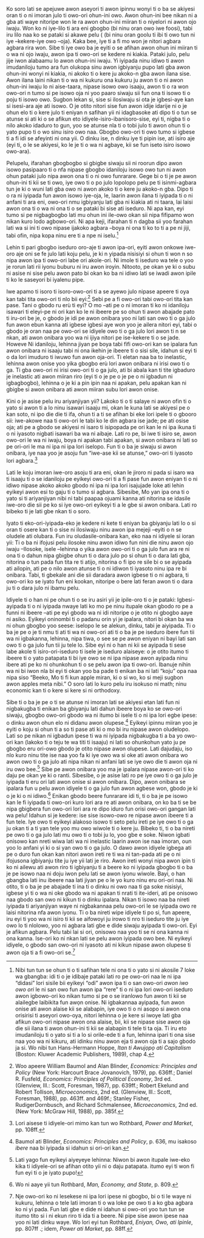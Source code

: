 Ko soro lati se apejuwe awon aseyori ti awon ipinnu wonyi ti o ba se akiyesi oran ti o ni imoran julo ti owo-ori ohun-ini owo. Awon ohun-ini bee nikan ni a gba ati waye nitoripe won le ra awon ohun-ini miiran ti o niyelori ni awon ojo iwaju. Won ko ni iye-lilo ti ara eni gbogbo (bi ninu oran owo iwe foosi), tabi iru lilo naa ko se pataki si akawe pelu ( (bi ninu oran goolu ti ibi ti owo tun ni iye –kekere-iye owo –oja). Kaka bee, iye ti a fi mo won je nitori agbara agbara rira won. Sibe ti iye owo ba je eyiti o se afihan awon ohun ini miiran ti o wa ni ojo iwaju, awon ipa ti owo-ori se kedere ni kiakia. Pataki julo, pelu jije iwon alabaamu lo awon ohun-ini iwaju. Yi iyipada ninu idiwo ti awon imudaniloju tumo ara fun olukopa sinu awon igbiyanju pupo lati gba awon ohun-ini wonyi ni kiakia, ni akoko ti o kere ju akoko-n gba awon ilana sise. Awon ilana laini nikan ti o wa ni kukuru ona kukuru ju awon ti o ni awon ohun-ini iwaju lo ni aise-taara, nipase isowo owo isaaju, awon ti o ra won owo-ori n tumo si pe isowo oja ni yoo paaro siwaju sii fun ona ti isowo ti o poju ti isowo owo. Sugbon lekan si, sise si ilosiwaju si ota je igbesi-aye kan si isesi-ara aje ati isowo. O je otito nitori sise fun awon idije idarije ni o je ohun elo ti o kere julo ti eniyan n safihan yii ni idagbasoke ati dipo ti o tun se atunse si ati ki o se afikun eto idiyele-isiro-ibanisoro-sise, eyi ti, nigba ti o nilo akoko idaduro to gun, yoo se atunse nla ti o tobi julo ti awon ohun ti o yato pupo ti o wo sinu isiro owo naa. Gbogbo owo-ori ti owo tumo si igbese ti a fi idi se afeyinti ni ona yii. O dinku ise, n dinku iye ti pipin ise, ati isiro aje (eyi ti, o le se akiyesi, ko le je ti o wa ni agbaye, kii se fun iseto isiro isowo owo-ara).

Pelupelu, ifarahan gbogbogbo si gbigbe siwaju sii ni roorun dipo awon isowo pasipaaro ti o nfa nipase gbogbo idaniloju isowo owo tun ni awon ohun pataki julo nipa awon ona ti o ni owo funrarare. Gege bi o ti je pe awon ohun-ini ti kii se ti owo, iye owo ti o po julo lopolopo pelu pe ti isinmi-agbara tun je ki o wuni lati gba owo ni awon akoko ti o kere ju akoko-n gba. Dipo ti o ra ni iyipada fun awon isowo iye-oja, le, laarin awon ilana ti iyipada ti o ni anfani ti ara eni, owo-ori nmu igbiyanju lati gba ni kiakia ati ni taara, lai laisi awon ona ti o wa ni ona ti o se pataki bi sise ati iseduro. Ni apa kan, eyi tumo si pe nigbagbogbo lati mu ohun ini ile-owo okan sii nipa fifipamo won nikan kuro lodo agbowo-ori. Ni apa keji, ifarahan ti n dagba sii yoo farahan lati wa si ini ti owo nipase ijakoko agbara –boya ni ona ti ko to ti a pe ni jiji, tabi ofin, nipa kopa ninu ere ti a npe ni iselu.[^9]

Lehin ti pari gbogbo iseduro oro-aje ti awon ipa-ori, eyiti awon onkowe iwe-oro aje oni se fe julo lati koju pelu, je ki n yipada nisisiyi si ohun ti won n so nipa awon ipa ti owo-ori labe ori akole-ori. Ni imole ti iseduro wa tele o yoo je rorun lati rii iyonu buburu ni iru awon iroyin. Nitooto, pe okan ye ki o subu ni asise ni sise pelu awon pato bi okan ko ba ni idiwo lati se iwadi awon ipile ti ko le saseyori bi iyalenu pipe.

Iwe apamo ti isoro ti isoro-owo-ori ti a se ayewo julo nipase apeere ti oya kan tabi tita owo-ori ti nlo bii eyi:[^10] Sebi pe a fi owo-ori tabi owo-ori tita kan pase. Tani o gbodo ru erù ti eyi? O mo –ati pe o ni imoran ti ko ni idaniloju isawari ti eleyi-pe ni ori kan ko le ni ibeere pe so ohun ti awon abajade pato ti iru-ori be je, o gbodo je idi pe awon onibara yoo ni lati san owo ti o ga julo fun awon ebun kanna ati igbese igbesi aye won yoo je ailera nitori eyi, tabi o gbodo je oran naa pe owo-ori se idiyele owo ti o ga julo lori awon ti n se nkan, ati awon onibara yoo wa ni ijiya nitori pe ise-kekere ti o se jade. Howeve Ni idaniloju, lehinna jiyan pe boya tabi fifi owo-ori kan se ipalara fun awon onibara ni isaaju tabi ni ona ikehin je ibeere ti o sisi sile, idahun si eyi ti o da lori imuduro ti iwuwo fun awon oja-ori. Ti eletan naa ba to inelastic, lehinna awon onise yoo yika gbogbo erù lori awon onibara ni irisi owo ti o ga. Ti gba owo-ori ni irisi owo-ori ti o ga julo, ati bi abala kan ti tite igbaduro je inelastic ati awon miiran riro (eyi ti o je pe o je pe o ni igbadun ni igbagbogbo), lehinna o je ki a pin ipin naa ni apakan, pelu apakan kan ni gbigbe si awon onibara ati awon miiran subu lori awon onise.

Kini o je asise pelu iru ariyanjiyan yii? Lakoko ti o ti salaye ni awon ofin ti o yato si awon ti a lo ninu isawari isaaju mi, okan le kuna lati se akiyesi pe o kan soto, ni ipo die die ti ifa, ohun ti a ti se afihan bi eke lori ipele ti o gbooro sii: iwe-akowe naa ti owo-ori le tabi ko le din agbara ise jade; pe ati osise oja; ati pe a gbodo se akiyesi ni isaro ti isipopada pe ori kan le ni ipa ikuna ti o ni iyasoto nigbati isawari ba wa ni aibaje. Lati ro pe, bi iwe ti isiro se, awon owo-ori le wa ni iwaju, boya ni apakan tabi apakan, si awon onibara ni lati so pe ori-ori le ma ni ipa ni ipa lori iselopo. Fun ti o ba je siwaju si awon onibara, iye naa yoo je asoju fun “iwe-ase kii se atunse,” owo-ori ti iyasoto lori agbara.[^11]

Lati le koju imoran iwe-oro asoju ti ara eni, okan le jiroro ni pada si isaro wa ti isaaju ti o se idaniloju pe eyikeyi owo-ori ti a fi pase fun awon eniyan ti o ni idiwo nipase akoko akoko gbodo ni ipa ni ipa lori isajujade loke ati lehin eyikeyi awon esi to gaju ti o tumo si agbara. Sibesibe, Mo yan ipa ona ti o yato si ti ariyanjiyan nibi ni tabi paapaa ojuami kanna ati nitorina se idasile iwe-oro die sii pe ko si iye owo-ori eyikeyi ti a le gbe si awon onibara. Lati ro bibeko ti je lati gbe nkan ti o soro.

Iyato ti eko-ori-iyipada-eko je kedere ni kete ti eniyan ba gbiyanju lati lo o si oran ti osere kan ti o sise ni ilosiwaju ninu awon ipa mejeji –eyiti o n se oludele ati olubara. Fun iru oludasile-onibara kan, eko naa ni idiyele si ioran yii: Ti o ba ni ifojusi pelu ilosoke ninu awon idiwo fun nini die ninu awon ojo iwaju –Ilosoke, isele –lehinna o yika awon owo-ori ti o ga julo fun ara re ni ona ti o dahun nipa gbigbe ohun ti o dara julo po si ohun ti o dara lati gba, nitorina o tun pada fun tita re ti atijo, nitorina o fi ipo re sile bi o se ayipada ati ailopin, ati pe o nilo awon atunse ti o ni idiwon ti iyasoto ninu ipa re bi onibara. Tabi, ti gbekale ani die sii daradara awon igbese ti o ni agbara, ti owo-ori ko se iyato fun eni kookan, nitoripe o bere lati feran awon ti o dara ju ti o dara julo ni ibamu pelu.

Idiyele ti o han ni pe ohun ti o se iru asiri yii je ipile-oro ti o je pataki: Igbesi-ayipada ti o ni iyipada nwaye lati ko mo pe ninu itupale okan gbodo ro pe a funni ni ibeere –ati pe eyi gbodo wa ni idi nitoripe o je otito ni gbogbo aaye ni asiko. Eyikeyi oninombi ti o padanu orin yi je ipalara, nitori bi okan ba wa ni ohun gbogbo yoo seese: iselopo le se alekun, dinku, tabi je aiyipada. Ti o ba je pe o je ti nmu ti  ati  ti wa ni owo-ori ati ti o ba je pe iseduro ibere fun tii wa ni igbakanna, lehinna, nipa tiwa, o see se pe awon eniyan ni bayi lati san owo ti o ga julo fun tii ju tele lo. Sibe eyi ni o han ni kii se ayipada ti  sese labe akole ti isiro-ori-iseduro ti isele je iseduro alaiseye: o je otito itumo ti ibeere ti o yato patapata ti bi iye owo se ni ipa nipase awon ayipada ninu ibere ati pe ko ni ohunkohun ti o se pelu awon ipa ti owo-ori. Ibanuje nihin wa ni bi iwon nla bi eyi ti okan yoo ba pade ti enikan ba ni lati “koju” opa naa nipa siso “Beeko, Mo ti fi kun apple miran, ki o si wo, ko si meji sugbon awon apples meta nibi.” O soro lati lo kuro pelu iru isokuso ni math; ninu economic kan ti o kere si kere si ni orthodoxy.

Sibe ti o ba je pe o ti se atunse ni imoran lati se akiyesi etan lati fun ni nigbakugba ti enikan ba gbiyanju lati dahun ibeere boya  ko se owo-ori siwaju, gbogbo owo-ori gbodo wa ni itumo bi isele ti o ni ipa lori egbe ipese: o dinku awon ohun elo ni didanu awon olupese.[^12] Eyikeyi ipinnu miiran yoo je eyiti o koju si ohun ti a so ti pase ati ki o mo bi iru nipase awon oludelopo. Lati so pe nikan ni igbadun ipese ti wa ni iyipada nigbakugba ti a ba yo owo-ori kan (lakoko ti o teju te wa titi ti isaaju) ni lati so ohunkohun yato ju pe gbogbo eru ori-owo gbodo je otito nipase awon olupese. Lati dajudaju, iso nlo kuro ninu tite ise naa yoo fa ki iye owo wa si oke ati awon onibara wo awon owo ti o ga julo ati nipa nikan ni anfani lati se iye owo die ti awon oja ni iru owo bee.[^13] Sibe pe awon onibara yoo ma je ipalara nipase awon-ori ti ko daju pe okan ye ki o ranti. Sibesibe, o je asise lati ro pe iye owo ti o ga julo je iyipada ti eru ori lati awon onise si awon onibara. Dipo, awon onibara se ipalara fun u pelu awon idiyele ti o ga julo fun awon agbese won, gbodo je ki o je ki o ni idiwo.[^14] Enikan gbodo beere funrarare idi ti, ti o ba je pe isowo kan le fi iyipada ti owo-ori kuro lori ara re ati awon onibara, on ko ba ti se be nipa gbigbera fun owo-ori lori ara re dipo iduro fun orisi owo-ori gangan lati wa pelu! Idahun si je kedere: ise sise isowo-owo re nipase awon ibeere ti a fun tele. Iye owo ti eyikeyi alakoso isowo ti seto pelu ireti pe iye owo ti o ga ju okan ti a ti yan tele yoo mu owo wiwole ti o kere ju. Bibeko ti, ti o ba nireti pe owo ti o ga julo lati mu owo ti o tobi ju lo, yoo gbe e soke. Niwon igbati onisowo kan nreti wiwa lati wa ni inelastic laarin awon ise naa imoran, oun yoo lo anfani yi ki o si yan owo ti o ga julo. O dawo awon idiyele igbega ati pe o duro fun okan kan nitori awon ireti re ti wa ni tan-pada ati pe o ni ifojusona igbiyanju tite ju iye yii lati je riro. Awon ireti wonyi nipa awon ipin ti ko ni ailewu ati awon riro ti igbiyanju ti a beere ko ni iyipada gbogbo ti o ba je pe isowo naa ni doju iwon pelu lati se awon iyonu wiwole. Bayi, o han gbangba lati inu ibeere naa lati jiyan pe o le yo kuro ninu eru ori-ori naa. Ni otito, ti o ba je pe abajade ti ina ti o dinku ni owo naa ti ga soke nisisiyi, igbese yi ti o wa ni oke gbodo wa ni apakan ti nrati ti ite-ideri, ati pe onisowo naa gbodo san owo ni kikun ti o dinku ipalara. Nikan ti isowo naa ba nireti iyipada ti ariyanjiyan waye ni nigbakannaa pelu owo-ori le se iyipada owo re laisi nitorina nfa awon iyonu. Ti o ba nireti wipe idiyele ti po si, fun apeere, iru eyi ti yoo wa ni isiro ti kii se aifowoyi ju irowo ti nro ti iseduro tite ju iye owo lo ti nlolowo, yoo ni agbara lati gbe e dide siwaju ayipada ti owo-ori. Eyi je afikun agbara. Pelu tabi lai si ori, onisowo naa yoo ti se ni ona kanna ni ona kanna. Ise-ori ko ni nkan lati se pelu awon iyipada owo bee. Ni eyikeyi idiyele, o gbodo san owo-ori ni iyasoto ati ni kikun nipase awon olupese ti awon oja ti a fi owo-ori se.[^15]

[^9]: Nibi tun tun se ohun ti o ti safihan tele ni ona ti o yato si ni akosile 7 loke wa gbangba: idi ti o je idibaje pataki lati ro pe owo-ori naa le ni ipa “didasi” lori sisile bii eyikeyi  “odi” awon ipa ti o san owo-ori *awon iwo owo ori* le ni san owo fun awon ipa “rere” ti o ni ipa lori owo-ori iseduro awon igbowo-ori ko nikan tumo si pe o se iranlowo fun awon ti kii se alailegbe laibikita fun awọn onise. Ni igbakannaa ayipada, fun awon onise ati awon alaise kii se alabapin, iye owo ti o ni asopo si awon ona orisirisi ti aseyori owo-oya, nitori lehinna o je kere si iwoye lati gba afikun owo-ori nipase awon ona alaise, bii, kii se nipase sise awon oja die sii ilana ti awon ohun-ini ti kii se alabapin ti tele ti ta oja. Ti iru eto imudaniloju ti o yato si ti a lo si orile-ede ti a fun, lehinna ipari ti ona sise naa yoo wa ni kikuru, ati idinku ninu awon eja ti awon oja ti a sajo gbodo ja si. Wo nibi tun Hans-Hermann Hoppe, *Itan ti Awujọpọ ati Capitalism* (Boston: Kluwer Academic Publishers, 1989), chap 4.

[^10]: Woo apeere William Baumol and Alan Blinder, *Economics: Principles and Policy* (New York: Harcourt Brace Jovanovich, 1979), pp. 636ff.; Daniel R. Fusfeld, *Economics: Principles of Political Economy*, 3rd ed. (Glenview, Ill.: Scott, Foresman, 1987), pp. 639ff.; Robert Ekelund and Robert Tollison, *Microeconomics*, 2nd ed. (Glenview, Ill.: Scott, Foresman, 1988), pp. 463ff. and 469f.; Stanley Fisher, RudigerDornbusch, and Richard Schmalensee, *Microeconomics*, 2nd ed. (New York: McGraw Hill, 1988), pp. 385f.

[^11]: Lori aisese ti idiyele-ori mimo kan tun wo Rothbard, *Power and Market*, pp. 108ff.

[^12]: Baumol ati Blinder, *Economics: Principles and Policy*, p. 636, mu isakoso *ibere* naa bi iyipada si idahun si ori-ori kan.

[^13]: Lati yago fun eyikeyi aiyeyeye lehinna: Niwon bi awon itupale iwe-eko kika ti idiyele-ori se afihan otito yii ni o daju patapata. itumo eyi ti won fi fun eyi ti o je iyato pupo!

[^14]: Wo ni aaye yii tun Rothbard, *Man, Economy, and State*, p. 809.

[^15]: Nje owo-ori ko ni lesekese ni ipa lori ipese ni gbogbo, bi o ti le waye ni kukuru, lehinna o tele lati imoran ti o wa loke pe owo ti a ko gba agbara ko ni yi pada. Fun lati gbe e dide ni idahun si owo-ori yoo tun tun se itumo tito si i ni ekun riro ti ida ti a beere. Ni pipe sise awon ipese naa yoo ni lati dinku waye. Wo lori eyi tun Rothbard, *Eniyan, Owo, ati Ipinle*, pp. 807ff .; idem, *Power ati Market*, pp. 88ff.
